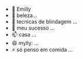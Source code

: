 - 👋 Emilly
- 👀 beleza...
- 🌱 tecnicas de blindagem ...
- 💞️ meu sucesso ...
- 📫 casa ...
- 😄 mylly: ...
- ⚡ só penso em comida ...

<!---
emyllylly/emyllylly is a ✨ special ✨ repository because its `README.md` (this file) appears on your GitHub profile.
You can click the Preview link to take a look at your changes.
--->

